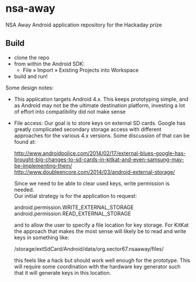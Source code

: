 # nsa-away


NSA Away Android application repository for the Hackaday prize

## Build

 - clone the repo
 - from within the Android SDK:
   - File &raquo; Import &raquo; Existing Projects into Workspace
 - build and run!

 
Some design notes:

 - This application targets Android 4.x.  This keeps prototyping simple, 
   and as Android may not be the ultimate destination platform, investing 
   a lot of effort into compatibility did not make sense
 - File access: Our goal is to store keys on external SD cards.  Google 
   has greatly complicated secondary storage access with different approaches 
   for the various 4.x versions.  Some discussion of that can be found at:
 
    http://www.androidpolice.com/2014/02/17/external-blues-google-has-brought-big-changes-to-sd-cards-in-kitkat-and-even-samsung-may-be-implementing-them/
    http://www.doubleencore.com/2014/03/android-external-storage/
 
   Since we need to be able to clear used keys, write permission is needed.  
   Our initial strategy is for the application to request:
   
     android.permission.WRITE_EXTERNAL_STORAGE
     android.permission.READ_EXTERNAL_STORAGE
   
   and to allow the user to specify a file location for key storage.  For KitKat 
   the approach that makes the most sense will likely be to read and write keys 
   in something like:
    
   /storage/extSdCard/Android/data/org.sector67.nsaaway/files/ 
   
   this feels like a hack but should work well enough for the prototype.  This will
   require some coordination with the hardware key generator such that it will
   generate keys in this location.
  